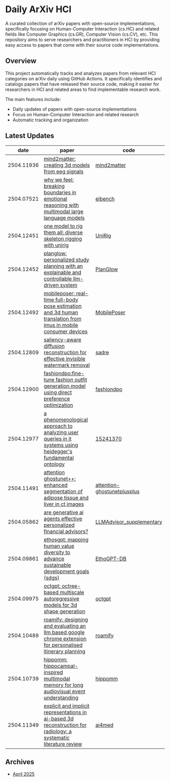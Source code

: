 # Daily ArXiv HCI

A curated collection of arXiv papers with open-source implementations, specifically focusing on Human-Computer Interaction (cs.HC) and related fields like Computer Graphics (cs.GR), Computer Vision (cs.CV), etc. This repository aims to serve researchers and practitioners in HCI by providing easy access to papers that come with their source code implementations.

## Overview
This project automatically tracks and analyzes papers from relevant HCI categories on arXiv daily using GitHub Actions. It specifically identifies and catalogs papers that have released their source code, making it easier for researchers in HCI and related areas to find implementable research work.

The main features include:
- Daily updates of papers with open-source implementations
- Focus on Human-Computer Interaction and related research
- Automatic tracking and organization

## Latest Updates 
|date|paper|code|
|---|---|---|
|2504.11936|[mind2matter: creating 3d models from eeg signals](https://arxiv.org/abs/2504.11936)|[mind2matter](https://github.com/sddwwww/mind2matter)|
|2504.07521|[why we feel: breaking boundaries in emotional reasoning with multimodal large language models](https://arxiv.org/abs/2504.07521)|[eibench](https://github.com/lum1104/eibench)|
|2504.12451|[one model to rig them all: diverse skeleton rigging with unirig](https://arxiv.org/abs/2504.12451)|[UniRig](https://github.com/VAST-AI-Research/UniRig)|
|2504.12452|[planglow: personalized study planning with an explainable and controllable llm-driven system](https://arxiv.org/abs/2504.12452)|[PlanGlow](https://github.com/dreamlab-24/PlanGlow)|
|2504.12492|[mobileposer: real-time full-body pose estimation and 3d human translation from imus in mobile consumer devices](https://arxiv.org/abs/2504.12492)|[MobilePoser](https://github.com/SPICExLAB/MobilePoser)|
|2504.12809|[saliency-aware diffusion reconstruction for effective invisible watermark removal](https://arxiv.org/abs/2504.12809)|[sadre](https://github.com/inzamamuldu/sadre)|
|2504.12900|[fashiondpo:fine-tune fashion outfit generation model using direct preference optimization](https://arxiv.org/abs/2504.12900)|[fashiondpo](https://github.com/yzcreator/fashiondpo)|
|2504.12977|[a phenomenological approach to analyzing user queries in it systems using heidegger's fundamental ontology](https://arxiv.org/abs/2504.12977)|[15241370](https://zenodo.org/record/15241370)|
|2504.11491|[attention ghostunet++: enhanced segmentation of adipose tissue and liver in ct images](https://arxiv.org/abs/2504.11491)|[attention-ghostunetplusplus](https://github.com/mansoorhayat777/attention-ghostunetplusplus)|
|2504.05862|[are generative ai agents effective personalized financial advisors?](https://arxiv.org/abs/2504.05862)|[LLMAdvisor_supplementary](https://github.com/TTsamurai/LLMAdvisor_supplementary)|
|2504.09861|[ethosgpt: mapping human value diversity to advance sustainable development goals (sdgs)](https://arxiv.org/abs/2504.09861)|[EthoGPT-DB](https://github.com/sunshineluyao/EthoGPT-DB)|
|2504.09975|[octgpt: octree-based multiscale autoregressive models for 3d shape generation](https://arxiv.org/abs/2504.09975)|[octgpt](https://github.com/octree-nn/octgpt)|
|2504.10489|[roamify: designing and evaluating an llm based google chrome extension for personalised itinerary planning](https://arxiv.org/abs/2504.10489)|[roamify](https://github.com/roamify-research/roamify)|
|2504.10739|[hippomm: hippocampal-inspired multimodal memory for long audiovisual event understanding](https://arxiv.org/abs/2504.10739)|[hippomm](https://github.com/linyueqian/hippomm)|
|2504.11349|[explicit and implicit representations in ai-based 3d reconstruction for radiology: a systematic literature review](https://arxiv.org/abs/2504.11349)|[ai4med](https://github.com/bean-young/ai4med)|


## Archives
- [April 2025](archives/2025/04.md)
